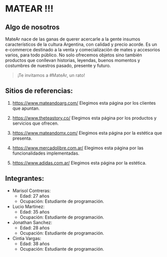 
# MATEAR !!!  

## Algo de nosotros

MateAr nace de las ganas de querer acercarle a la gente insumos característicos de la cultura Argentina, con calidad y precio acorde. 
Es un e-commerce destinado a la venta y comecializaciòn de mates y accesorios varios, para todo público. 
No solo ofrecemos objetos sino también productos que conllevan historias, leyendas, buenos momentos y costumbres de nuestros pasado, presente y futuro.
> ¡Te invitamos a #MateAr, un rato!

## Sitios de referencias:

1. https://www.mateandoarg.com/ Elegimos esta página por los clientes que apuntan.

2. https://www.theteastory.co/ Elegimos esta página por los productos y servicios que ofrecen.

3. https://www.mateandomx.com/ Elegimos esta página por la estética que presenta.

4. https://www.mercadolibre.com.ar/ Elegimos esta página por las funcionalidades implementadas.

5. https://www.adidas.com.ar/ Elegimos esta página por la estética.

## Integrantes:

* Marisol Contreras:
    * Edad: 27 años
    * Ocupación: Estudiante de programación.
* Lucio Martinez:
    * Edad: 35 años
    * Ocupación: Estudiante de programación.
* Jonathan Sanchez:
    * Edad: 28 años
    * Ocupación: Estudiante de programación.
* Cintia Vargas:
    * Edad: 38 años
    * Ocupación: Estudiante de programación.

